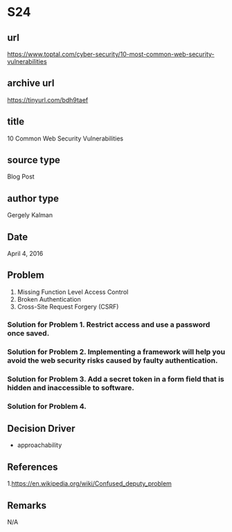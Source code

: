 # S24
## url
https://www.toptal.com/cyber-security/10-most-common-web-security-vulnerabilities

## archive url
https://tinyurl.com/bdh9taef

## title
10 Common Web Security Vulnerabilities

## source type
Blog Post

## author type
Gergely Kalman

## Date
April 4, 2016

## Problem
1. Missing Function Level Access Control
2. Broken Authentication
3. Cross-Site Request Forgery (CSRF)

### Solution for Problem 1. Restrict access and use a password once saved.
### Solution for Problem 2. Implementing a framework will help you avoid the web security risks caused by faulty authentication.
### Solution for Problem 3. Add a secret token in a form field that is hidden and inaccessible to software.
### Solution for Problem 4. 

## Decision Driver
- approachability

## References
1.https://en.wikipedia.org/wiki/Confused_deputy_problem

## Remarks
N/A
